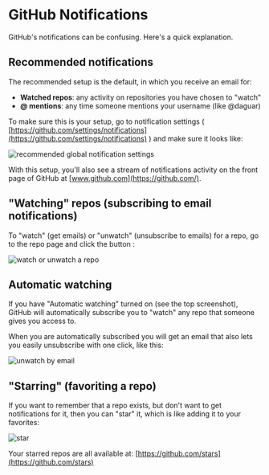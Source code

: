 
# GitHub Notifications

GitHub's notifications can be confusing. Here's a quick explanation.

## Recommended notifications

The recommended setup is the default, in which you receive an email for:

- **Watched repos**: any activity on repositories you have chosen to "watch"
- **@ mentions**: any time someone mentions your username (like @daguar)

To make sure this is your setup, go to notification settings ( [https://github.com/settings/notifications](https://github.com/settings/notifications) ) and make sure it looks like:


![recommended global notification settings](./images/gh-notifications-recommended-global.png)

With this setup, you'll also see a stream of notifications activity on the front page of GitHub at [www.github.com](https://github.com/).

## "Watching" repos (subscribing to email notifications)

To "watch" (get emails) or "unwatch" (unsubscribe to emails) for a repo, go to the repo page and click the button :

![watch or unwatch a repo](./images/gh-notifications-watch-unwatch.png)

## Automatic watching

If you have "Automatic watching" turned on (see the top screenshot), GitHub will automatically subscribe you to "watch" any repo that someone gives you access to.

When you are automatically subscribed you will get an email that also lets you easily unsubscribe with one click, like this:

![unwatch by email](./images/gh-notifications-unwatch-by-email.png)

## "Starring" (favoriting a repo)

If you want to remember that a repo exists, but don't want to get notifications for it, then you can "star" it, which is like adding it to your favorites:

![star](./images/gh-notifications-star.png)

Your starred repos are all available at: [https://github.com/stars](https://github.com/stars)



